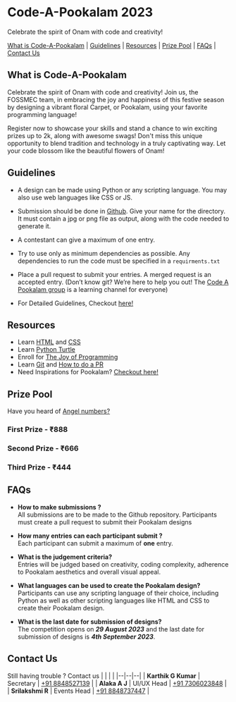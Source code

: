 # Code-A-Pookalam 2023
Celebrate the spirit of Onam with code and creativity! 

[What is Code-A-Pookalam](#what-is-code-a-pookalam) | [Guidelines](#guidelines) | [Resources](#resources) | [Prize Pool](#prize-pool) | [FAQs](#faqs) | [Contact Us](#contact-us)

## What is Code-A-Pookalam
Celebrate the spirit of Onam with code and creativity! Join us, the FOSSMEC team, in embracing the joy and happiness of this festive season by designing a vibrant floral Carpet, or Pookalam, using your favorite programming language!

Register now to showcase your skills and stand a chance to win exciting prizes up to 2k, along with awesome swags! Don't miss this unique opportunity to blend tradition and technology in a truly captivating way. Let your code blossom like the beautiful flowers of Onam!

## Guidelines
- A design can be made using Python or any scripting language. You may also use web languages like CSS or JS.

- Submission should be done in [Github](https://github.com/FossMec/Code-A-Pookalam23). Give your name for the directory. It must contain a jpg or png file as output, along with the code needed to generate it.

- A contestant can give a maximum of one entry.

- Try to use only as minimum dependencies as possible. Any dependencies to run the code must be specified in a ```requirments.txt```

- Place a pull request to submit your entries. A merged request is an accepted entry. (Don’t know git? We’re here to help you out! The [Code A Pookalam group](https://t.me/+_P9NMbWQhhRkNTU9) is a learning channel for everyone)

- For Detailed Guidelines, Checkout [here!](https://docs.google.com/document/d/16bRP7FXh7AOdZtVxUcmNj89r1Xs5Zy-GA9_rlnKo2cc/edit#heading=h.x5mzxkfkmu4r)

## Resources
- Learn [HTML](https://www.w3schools.com/html/) and [CSS](https://www.w3schools.com/css/) 
- Learn [Python Turtle](https://docs.python.org/3/library/turtle.html)
- Enroll for [The Joy of Programming](https://docs.python.org/3/library/turtle.html)
- Learn [Git](https://github.com/FossMec/Learning-Resources#git) and [How to do a PR](https://github.com/FossMec/Practice-Git)
- Need Inspirations for Pookalam? [Checkout here!](https://drive.google.com/drive/folders/1U3CbaN-LTtsRf0fDu-jRlSk7NISEwqdG?usp=sharing)
## Prize Pool
Have you heard of [Angel numbers?](https://www.wellandgood.com/what-are-angel-numbers/)

### First Prize     -   ₹888
### Second Prize    -   ₹666
### Third Prize     -   ₹444

## FAQs

- **How to make submissions ?**\
All submissions are to be made to the Github repository. Participants must create a pull request to submit their Pookalam designs

- **How many entries can each participant submit ?**\
Each participant can submit a maximum of **one** entry.

- **What is the judgement criteria?**\
Entries will be judged based on creativity, coding complexity, adherence to Pookalam aesthetics and overall visual appeal.

- **What languages can be used to create the Pookalam design?**\
Participants can use any scripting language of their choice, including Python as well as other scripting languages like HTML and CSS to create their Pookalam design.

- **What is the last date for submission of designs?**\
The competition opens on ***29 August 2023*** and the last date for submission of designs is ***4th September 2023***.
## Contact Us
Still having trouble ? Contact us
| | | |
|--|--|--|
| **Karthik G Kumar** | Secretary  | [+91 8848527139](tel:918848527139) |
| **Alaka A J** | UI/UX Head  | [+91 7306023848](tel:917306023848) |
| **Srilakshmi R** | Events Head  | [+91 8848737447](tel:918848737447) |